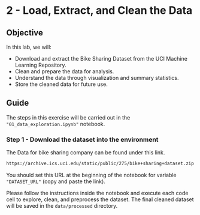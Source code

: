 # 2 - Load, Extract, and Clean the Data

## Objective
In this lab, we will:

* Download and extract the Bike Sharing Dataset from the UCI Machine Learning Repository.
* Clean and prepare the data for analysis.
* Understand the data through visualization and summary statistics.
* Store the cleaned data for future use.
<!-- 1. **Load and Extract the Dataset**: 
2. **Perform Basic Data Preprocessing**: 
3. **Conduct Exploratory Data Analysis (EDA)**: 
4. **Save the Processed Data**:  -->


## Guide

The steps in this exercise will be carried out in the `"01_data_exploration.ipynb"` notebook.

### Step 1 - Download the dataset into the environment 

The Data for bike sharing company can be found under this link. 

```bash
https://archive.ics.uci.edu/static/public/275/bike+sharing+dataset.zip
```

You should set this URL at the beginning of the notebook for variable ``"DATASET_URL"`` (copy and paste the link).

Please follow the instructions inside the notebook and execute each code cell to explore, clean, and preprocess the dataset. The final cleaned dataset will be saved in the
`data/processed` directory.
